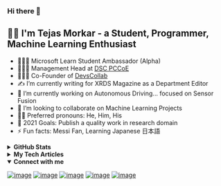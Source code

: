 ### Hi there 👋

## 👦🏼 I'm Tejas Morkar - a Student, Programmer, Machine Learning Enthusiast

- 👨🏼‍🎓 Microsoft Learn Student Ambassador (Alpha)
- 👨🏼‍💼 Management Head at [DSC PCCoE](https://github.com/dscpccoe)
- 👨🏼‍💻 Co-Founder of [DevsCollab](https://github.com/devscollab)
- ✍ I’m currently writing for XRDS Magazine as a Department Editor
- 🚗 I’m currently working on Autonomous Driving... focused on Sensor Fusion
- 👯 I’m looking to collaborate on Machine Learning Projects
- 🧑🏼 Preferred pronouns: He, Him, His
- 🥅 2021 Goals: Publish a quality work in research domain
- ⚡ Fun facts: Messi Fan, Learning Japanese 日本語

<details>
 <summary><b>GitHub Stats</b></summary>

 ![Tejas Morkar's GitHub stats](https://github-readme-stats.vercel.app/api?username=tejasmorkar&show_icons=true&theme=dark)

</details>

<details>
 <summary><b>My Tech Articles</b></summary>
 
 <a target="_blank" href="https://github-readme-medium-recent-article.vercel.app/medium/@tejasmorkar/0"><img src="https://github-readme-medium-recent-article.vercel.app/medium/@tejasmorkar/0" alt="Recent Article 0"></a>

 <a target="_blank" href="https://github-readme-medium-recent-article.vercel.app/medium/@tejasmorkar/1"><img src="https://github-readme-medium-recent-article.vercel.app/medium/@tejasmorkar/1" alt="Recent Article 1"></a>

 <a target="_blank" href="https://github-readme-medium-recent-article.vercel.app/medium/@tejasmorkar/2"><img src="https://github-readme-medium-recent-article.vercel.app/medium/@tejasmorkar/2" alt="Recent Article 2"></a>
 
</details>

<details open>
 <summary><b>Connect with me</b></summary>

 [![image](https://img.shields.io/badge/Gmail-D14836?style=for-the-badge&logo=gmail&logoColor=white)](mailto:tejasmorkar@gmail.com)
 [![image](https://img.shields.io/badge/LinkedIn-0077B5?style=for-the-badge&logo=linkedin&logoColor=white)](https://linkedin.com/in/tejasmorkar)
 [![image](https://img.shields.io/badge/Medium-12100E?style=for-the-badge&logo=medium&logoColor=white)](https://medium.com/@tejasmorkar)
 [![image](https://img.shields.io/badge/Twitter-1DA1F2?style=for-the-badge&logo=twitter&logoColor=white)](https://twitter.com/TejasMorkar)
 [![image](https://img.shields.io/badge/dev.to-0A0A0A?style=for-the-badge&logo=dev.to&logoColor=white)](https://dev.to/tejasmorkar)
</details>
